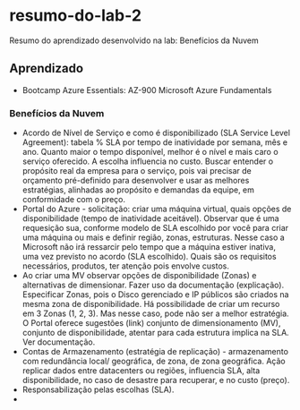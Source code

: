 # resumo-do-lab-2
Resumo do aprendizado desenvolvido na lab: Benefícios da Nuvem
## Aprendizado
- Bootcamp Azure Essentials: AZ-900 Microsoft Azure Fundamentals
### Benefícios da Nuvem
  - Acordo de Nível de Serviço e como é disponibilizado (SLA Service Level Agreement): tabela % SLA por tempo de inatividade por semana, mês e ano. Quanto maior o tempo disponível, melhor é o nível e mais caro o serviço oferecido. A escolha influencia no custo. Buscar entender o propósito real da empresa para o serviço, pois vai precisar de orçamento pré-definido para desenvolver e usar as melhores estratégias, alinhadas ao propósito e demandas da equipe, em conformidade com o preço. 
  - Portal do Azure - solicitação: criar uma máquina virtual, quais opções de disponibilidade (tempo de inatividade aceitável). Observar que é uma requesição sua, conforme modelo de SLA escolhido por você para criar uma máquina ou mais e definir região, zonas, estruturas. Nesse caso a Microsoft não irá ressarcir pelo tempo que a máquina estiver inativa, uma vez previsto no acordo (SLA escolhido). Quais são os requisitos necessários, produtos, ter atenção pois envolve custos.
  - Ao criar uma MV observar opções de disponibilidade (Zonas) e alternativas de dimensionar. Fazer uso da documentação (explicação). Especificar Zonas, pois o Disco gerenciado e IP públicos são criados na mesma zona de disponibilidade. Há possibilidade de criar um recurso em 3 Zonas (1, 2, 3). Mas nesse caso, pode não ser a melhor estratégia. O Portal oferece sugestões (link) conjunto de dimensionamento (MV), conjunto de disponibilidade, atentar para cada estrutura implica na SLA. Ver documentação.
  - Contas de Armazenamento (estratégia de replicação) - armazenamento com redundância local/ geográfica, de zona, de zona geográfica. Ação replicar dados entre datacenters ou regiões, influencia SLA, alta disponibilidade, no caso de desastre para recuperar, e no custo (preço).
  - Responsabilização pelas escolhas (SLA). 
  - 
